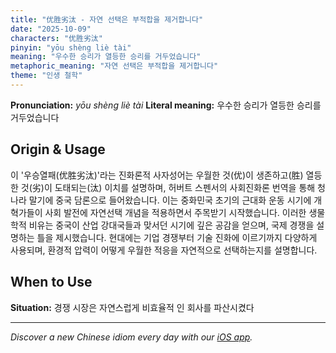 ```yaml
---
title: "优胜劣汰 - 자연 선택은 부적합을 제거합니다"
date: "2025-10-09"
characters: "优胜劣汰"
pinyin: "yōu shèng liè tài"
meaning: "우수한 승리가 열등한 승리를 거두었습니다"
metaphoric_meaning: "자연 선택은 부적합을 제거합니다"
theme: "인생 철학"
---
```


**Pronunciation:** *yōu shèng liè tài*
**Literal meaning:** 우수한 승리가 열등한 승리를 거두었습니다

## Origin & Usage

이 '우승열패(优胜劣汰)'라는 진화론적 사자성어는 우월한 것(优)이 생존하고(胜) 열등한 것(劣)이 도태되는(汰) 이치를 설명하며, 허버트 스펜서의 사회진화론 번역을 통해 청나라 말기에 중국 담론으로 들어왔습니다. 이는 중화민국 초기의 근대화 운동 시기에 개혁가들이 사회 발전에 자연선택 개념을 적용하면서 주목받기 시작했습니다. 이러한 생물학적 비유는 중국이 산업 강대국들과 맞서던 시기에 깊은 공감을 얻으며, 국제 경쟁을 설명하는 틀을 제시했습니다. 현대에는 기업 경쟁부터 기술 진화에 이르기까지 다양하게 사용되며, 환경적 압력이 어떻게 우월한 적응을 자연적으로 선택하는지를 설명합니다.

## When to Use

**Situation:** 경쟁 시장은 자연스럽게 비효율적 인 회사를 파산시켰다

---

*Discover a new Chinese idiom every day with our [iOS app](https://apps.apple.com/us/app/daily-chinese-idioms/id6740611324).*

